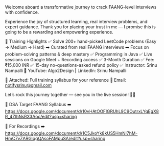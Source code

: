 Welcome aboard a transformative journey to crack FAANG-level interviews with confidence.

Experience the joy of structured learning, real interview problems, and expert  guidance.
Thank you for placing your trust in me — I promise this is going to be a rewarding and empowering experience.

🎯 Training Highlights
✅ Solve 200+ hand-picked LeetCode problems (Easy → Medium → Hard)
➡️ Curated from real FAANG interviews
➡️ Focus on problem-solving patterns & deep mastery
✅ Programming in Java 
✅ Live sessions on Google Meet + Recording access
✅ 3-Month Duration
✅ Fee: ₹15,000 INR
✅ 15-day no-questions-asked refund policy
✅ Instructor: Srinu Nampalli
🔗 YouTube: Algo2Design | LinkedIn: Srinu Nampalli

📌 Attached: Full training syllabus for your reference
📧 Email: notifysrinu@gmail.com

Let’s rock this journey together — see you in the live session! 💪🔥

🚀 DSA Target FAANG Syllabus ➡️ https://docs.google.com/document/d/10vHAtOOFlGRUhL9C9OutrxLYqEgX8R_4ZlhNsRX3Aoc/edit?usp=sharing

🚀 For Recordings ➡️ https://docs.google.com/document/d/1C5JkoYk8kUS5HmNI7hM-HmC7vZARGiqgQAsoFAMpuSA/edit?usp=sharing
